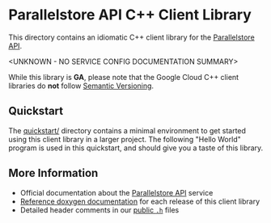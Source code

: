 # Parallelstore API C++ Client Library

This directory contains an idiomatic C++ client library for the
[Parallelstore API][cloud-service-docs].

<UNKNOWN - NO SERVICE CONFIG DOCUMENTATION SUMMARY>

While this library is **GA**, please note that the Google Cloud C++ client
libraries do **not** follow [Semantic Versioning](https://semver.org/).

## Quickstart

The [quickstart/](quickstart/README.md) directory contains a minimal environment
to get started using this client library in a larger project. The following
"Hello World" program is used in this quickstart, and should give you a taste of
this library.

<!-- inject-quickstart-start -->
<!-- inject-quickstart-end -->

## More Information

* Official documentation about the [Parallelstore API][cloud-service-docs] service
* [Reference doxygen documentation][doxygen-link] for each release of this
  client library
* Detailed header comments in our [public `.h`][source-link] files

[cloud-service-docs]: https://cloud.google.com/parallelstore?hl=en
[doxygen-link]: https://cloud.google.com/cpp/docs/reference/parallelstore/latest/
[source-link]: https://github.com/googleapis/google-cloud-cpp/tree/main/google/cloud/parallelstore
